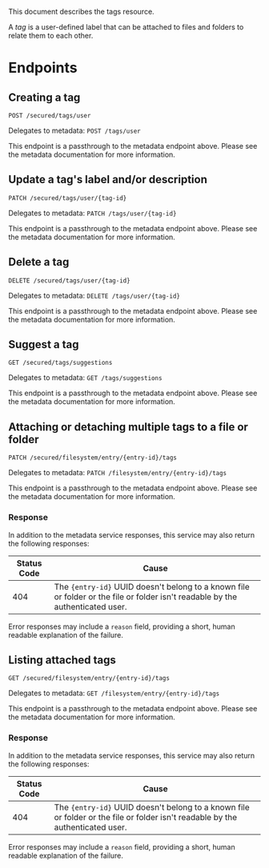 This document describes the tags resource.

A _tag_ is a user-defined label that can be attached to files and folders to relate them to each other.

# Endpoints

## Creating a tag

`POST /secured/tags/user`

Delegates to metadata: `POST /tags/user`

This endpoint is a passthrough to the metadata endpoint above.
Please see the metadata documentation for more information.

## Update a tag's label and/or description

`PATCH /secured/tags/user/{tag-id}`

Delegates to metadata: `PATCH /tags/user/{tag-id}`

This endpoint is a passthrough to the metadata endpoint above.
Please see the metadata documentation for more information.

## Delete a tag

`DELETE /secured/tags/user/{tag-id}`

Delegates to metadata: `DELETE /tags/user/{tag-id}`

This endpoint is a passthrough to the metadata endpoint above.
Please see the metadata documentation for more information.

## Suggest a tag

`GET /secured/tags/suggestions`

Delegates to metadata: `GET /tags/suggestions`

This endpoint is a passthrough to the metadata endpoint above.
Please see the metadata documentation for more information.

## Attaching or detaching multiple tags to a file or folder

`PATCH /secured/filesystem/entry/{entry-id}/tags`

Delegates to metadata: `PATCH /filesystem/entry/{entry-id}/tags`

This endpoint is a passthrough to the metadata endpoint above.
Please see the metadata documentation for more information.

### Response

In addition to the metadata service responses, this service may also return the following responses:

| Status Code | Cause |
| ----------- | ----- |
| 404         | The `{entry-id}` UUID doesn't belong to a known file or folder or the file or folder isn't readable by the authenticated user. |


Error responses may include a `reason` field, providing a short, human readable explanation of the failure.

## Listing attached tags

`GET /secured/filesystem/entry/{entry-id}/tags`

Delegates to metadata: `GET /filesystem/entry/{entry-id}/tags`

This endpoint is a passthrough to the metadata endpoint above.
Please see the metadata documentation for more information.

### Response

In addition to the metadata service responses, this service may also return the following responses:

| Status Code | Cause |
| ----------- | ----- |
| 404         | The `{entry-id}` UUID doesn't belong to a known file or folder or the file or folder isn't readable by the authenticated user. |

Error responses may include a `reason` field, providing a short, human readable explanation of the failure.
